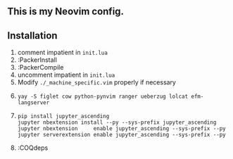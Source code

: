 ## This is my Neovim config.

## Installation

1. comment impatient in `init.lua`
2. :PackerInstall
3. :PackerCompile
1. uncomment impatient in `init.lua`
1. Modify `./_machine_specific.vim` properly if necessary
1. 
    ```
    yay -S figlet cow python-pynvim ranger ueberzug lolcat efm-langserver
    ```
1.
    ```
    pip install jupyter_ascending
    jupyter nbextension install --py --sys-prefix jupyter_ascending
    jupyter nbextension     enable jupyter_ascending --sys-prefix --py
    jupyter serverextension enable jupyter_ascending --sys-prefix --py
    ```
1. :COQdeps
